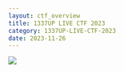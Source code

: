 ```yaml
---
layout: ctf_overview
title: 1337UP LIVE CTF 2023
category: 1337UP-LIVE-CTF-2023
date: 2023-11-26
---
```


[<img src="https://i.imgur.com/IrWa2YG.png" class="image-for-link">](https://ctftime.org/event/2134)

